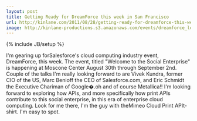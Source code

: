 ```yaml
---
layout: post
title: Getting Ready for DreamForce this week in San Francisco
url: http://kinlane.com/2011/08/28/getting-ready-for-dreamforce-this-week-in-san-francisco/
image: http://kinlane-productions.s3.amazonaws.com/events/dreamforce_logo.jpg
---
```

{% include JB/setup %}
<p>
     I'm gearing up forSalesforce's cloud computing industry event, DreamForce, this week. The event, titled "Welcome to the Social Enterprise" is happening at Moscone Center August 30th through September 2nd. Couple of the talks I'm really looking forward to are Vivek Kundra, former CIO of the US, Marc Benioff the CEO of Salesforce.com, and Eric Schmidt the Executive Chariman of Google�.oh and of course Metallica!! I'm looking forward to exploring how APIs, and more specifically how print APIs contribute to this social enterprise, in this era of enterprise cloud computing. Look for me there, I'm the guy with theMimeo Cloud Print APIt-shirt. I'm easy to spot.
</p>